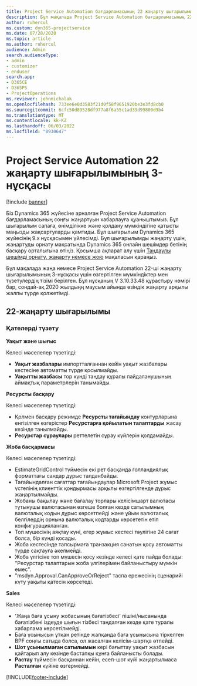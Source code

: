 ```yaml
---
title: Project Service Automation бағдарламасының 22 жаңарту шығарылымы 3-нұсқасындағы жаңалықтар немесе өзгерістер
description: Бұл мақалада Project Service Automation бағдарламасының 22-ші жаңарту шығарылымының 3-нұсқасындағы қолжетімді мүмкіндіктер мен түзетулер берілген.
author: ruhercul
ms.custom: dyn365-projectservice
ms.date: 07/28/2020
ms.topic: article
ms.author: ruhercul
audience: Admin
search.audienceType:
- admin
- customizer
- enduser
search.app:
- D365CE
- D365PS
- ProjectOperations
ms.reviewer: johnmichalak
ms.openlocfilehash: 733ee6e0d3583f21d0f58f9651920be3e3fd8cb0
ms.sourcegitcommit: 6cfc50d89528df977a8f6a55c1ad39d99800d9b4
ms.translationtype: MT
ms.contentlocale: kk-KZ
ms.lasthandoff: 06/03/2022
ms.locfileid: "8930647"
---
```

# <a name="project-service-automation-update-release-22-v3"></a>Project Service Automation 22 жаңарту шығарылымының 3-нұсқасы

[!include [banner](../includes/psa-now-project-operations.md)]

Біз Dynamics 365 жүйесіне арналған Project Service Automation бағдарламасының соңғы жаңартуын хабарлауға қуаныштымыз. Бұл шығарылым сапаға, өнімділікке және қолдану мүмкіндігіне қатысты маңызды жақсартуларды қамтиды. Бұл шығарылым Dynamics 365 жүйесінің 9.x нұсқасымен үйлесімді. Бұл шығарылымды жаңарту үшін, жаңартуды орнату мақсатында Dynamics 365 онлайн шешімдер бетінің басқару орталығына өтіңіз. Қосымша ақпарат алу үшін [Таңдаулы шешімді орнату, жаңарту немесе жою](/power-platform/admin/install-remove-preferred-solution) мақаласын қараңыз.

Бұл мақалада жаңа немесе Project Service Automation 22-ші жаңарту шығарылымының 3-нұсқасы үшін өзгертілген мүмкіндіктер мен түзетулердің тізімі берілген. Бұл нұсқаның V 3.10.33.48 құрастыру нөмірі бар, сондай-ақ 2020 жылдыңң маусым айында өзіндік жаңарту арқылы жалпы түрде қолжетімді.

## <a name="update-release-22"></a>22-жаңарту шығарылымы

### <a name="bug-fixes"></a>Қателерді түзету



**Уақыт және шығыс**

Келесі мәселелер түзетілді:

- **Уақыт жазбалары** импортталғаннан кейін уақыт жазбалары кестесіне автоматты түрде қосылмайды.
- **Уақытты жазбасы** тор күнді таңдау құралы пайдаланушының аймақтық параметрлерін танымайды.

**Ресурсты басқару**

Келесі мәселелер түзетілді:

- Қолмен басқару режимде **Ресурсты тағайындау** контурларына енгізілген өзгерістер **Ресурстарға қойылатын талаптарды** жасау кезінде танылмайды.
- **Ресурстар сұраулары** реттелетін сұрау күйлерін қолдамайды.

**Жоба басқармасы**

Келесі мәселелер түзетілді:

- EstimateGridControl түймесін екі рет басқанда голландиялық форматтағы сандар дұрыс талданбайды.
- Тағайындалған сағаттар тағайындаулар Microsoft Project жұмыс үстелінің клиенттік қондырмасы арқылы өзгертілгенде дұрыс жаңартылмайды.
- Жобаны бақылау және бағалау торлары келісімшарт валютасы тұтынушы валютасынан өзгеше болған кезде сатылымның валюталық кодын дұрыс көрсетпейді және ұйым валюталық белгілердің орнына валюталық кодтарды көрсететін етіп конфигурацияланған.
- Топ мүшесінің аяқтау күні, егер жұмыс кестесі тәулігіне 24 сағат болса, бір күнді қосады.
- Жоба кестесінде тапсырмаға транзакция санатын қосу автоматты түрде сақтауға әкелмейді.
- Жоба үлгісіне топ мүшесін қосу кезінде келесі қате пайда болады: "Ресурстар талаптарын жоба үлгілерімен байланыстыру мүмкін емес". 
- "msdyn.Approval.CanApproveOrReject" таспа ережесінің сценарийі күту уақыты қатесін көрсетеді.

**Sales**

Келесі мәселелер түзетілді:

- 'Жаңа баға ұсыну жобасының бағатізбесі' пішіні/нысанында бағатізбені іздеуде шығын тізбесі таңдалған кезде қате туралы хабарлама көрсетілмейді.
- Баға ұсынысын ұтқан ретінде жапқанда баға ұсынысына тіркелген BPF соңғы сатыда болса, ол жасалған келісім-шартқа өтпейді.
- **Шот ұсынылмаған сатылымын** кері бағыттау уақыт жазбасын қайтарып алу кезінде бастапқы құнға байланысты болады.
- **Растау** түймесін басқаннан кейін, есеп-шот күйі жаңартылмаса **Расталған** күйіне өзгермейді.


[!INCLUDE[footer-include](../includes/footer-banner.md)]
